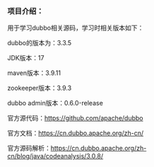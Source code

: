 ### 项目介绍：

用于学习dubbo相关源码，学习时相关版本如下：

dubbo的版本为：3.3.5

JDK版本：17

maven版本：3.9.11

zookeeper版本：3.9.3

dubbo admin版本：0.6.0-release

官方源代码：https://github.com/apache/dubbo

官方文档：https://cn.dubbo.apache.org/zh-cn/

官方源码解析：https://cn.dubbo.apache.org/zh-cn/blog/java/codeanalysis/3.0.8/
